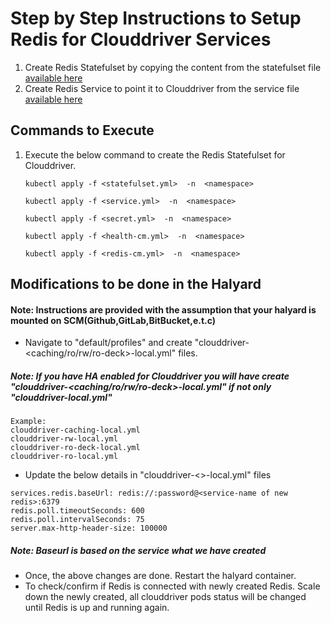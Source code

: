 # Step by Step Instructions to Setup Redis for Clouddriver Services

1. Create Redis Statefulset by copying the content from the statefulset file [available here](https://github.com/OpsMx/Redis-For-Clouddriver/blob/main/clouddriver-redis-statefulset.yml)
2. Create Redis Service to point it to Clouddriver from the service file [available here](https://github.com/OpsMx/Redis-For-Clouddriver/blob/main/clouddriver-redis-service.yaml)

## Commands to Execute

1. Execute the below command to create the Redis Statefulset for Clouddriver.

    ```kubectl apply -f <statefulset.yml>  -n  <namespace>```
    
    ```kubectl apply -f <service.yml>  -n  <namespace>```
    
    ```kubectl apply -f <secret.yml>  -n  <namespace>```
    
    ```kubectl apply -f <health-cm.yml>  -n  <namespace>```
    
    ```kubectl apply -f <redis-cm.yml>  -n  <namespace>```

## Modifications to be done in the Halyard

#### Note: Instructions are provided with the assumption that your halyard is mounted on SCM(Github,GitLab,BitBucket,e.t.c)

- Navigate to "default/profiles" and create "clouddriver-<caching/ro/rw/ro-deck>-local.yml" files.

##### Note: If you have HA enabled for Clouddriver you will have create "clouddriver-<caching/ro/rw/ro-deck>-local.yml" if not only "clouddriver-local.yml"
```
Example: 
clouddriver-caching-local.yml
clouddriver-rw-local.yml
clouddriver-ro-deck-local.yml
clouddriver-ro-local.yml
```

- Update the below details in "clouddriver-<>-local.yml" files
```
services.redis.baseUrl: redis://:password@<service-name of new redis>:6379
redis.poll.timeoutSeconds: 600
redis.poll.intervalSeconds: 75
server.max-http-header-size: 100000
```
##### Note: Baseurl is based on the service what we have created

- Once, the above changes are done. Restart the halyard container.
- To check/confirm if Redis is connected with newly created Redis. Scale down the newly created, all clouddriver pods status will be changed until Redis is up and running again.
